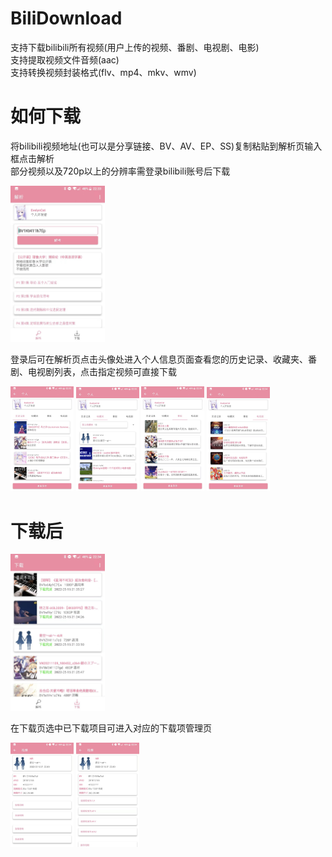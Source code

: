 # BiliDownload
 支持下载bilibili所有视频(用户上传的视频、番剧、电视剧、电影)  
 支持提取视频文件音频(aac)  
 支持转换视频封装格式(flv、mp4、mkv、wmv)  
 
# 如何下载
 将bilibili视频地址(也可以是分享链接、BV、AV、EP、SS)复制粘贴到解析页输入框点击解析  
 部分视频以及720p以上的分辨率需登录bilibili账号后下载    
 
 <img src="repository/image/VideoParserFragment_1.JPG" width="30%" height="30%">

  
 登录后可在解析页点击头像处进入个人信息页面查看您的历史记录、收藏夹、番剧、电视剧列表，点击指定视频可直接下载 
 
  <img src="repository/image/PersonalActivity_1.JPG" width="20%" height="20%">
  <img src="repository/image/PersonalActivity_2.JPG" width="20%" height="20%">
  <img src="repository/image/PersonalActivity_3.JPG" width="20%" height="20%">
  <img src="repository/image/PersonalActivity_4.JPG" width="20%" height="20%">
 
  
# 下载后  
  <img src="repository/image/DownloadFragment_1.JPG" width="30%" height="30%">  

 在下载页选中已下载项目可进入对应的下载项管理页  

  <img src="repository/image/DownloadedVideoActivity_1.JPG" width="20%" height="20%">
  <img src="repository/image/DownloadedVideoActivity_2.JPG" width="20%" height="20%">
 